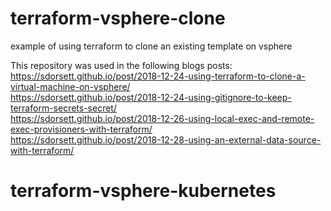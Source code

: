 # terraform-vsphere-clone
example of using terraform to clone an existing template on vsphere

This repository was used in the following blogs posts:<br>
https://sdorsett.github.io/post/2018-12-24-using-terraform-to-clone-a-virtual-machine-on-vsphere/<br>
https://sdorsett.github.io/post/2018-12-24-using-gitignore-to-keep-terraform-secrets-secret/<br>
https://sdorsett.github.io/post/2018-12-26-using-local-exec-and-remote-exec-provisioners-with-terraform/<br>
https://sdorsett.github.io/post/2018-12-28-using-an-external-data-source-with-terraform/<br>
# terraform-vsphere-kubernetes
